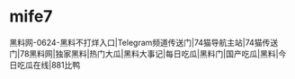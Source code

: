 # mife7
黑料网-0624-黑料不打烊入口|Telegram频道传送门|74猫导航主站|74猫传送门|78黑料网|独家黑料|热门大瓜|黑料大事记|每日吃瓜|黑料门|国产吃瓜|黑料|今日吃瓜在线|881比鸭
